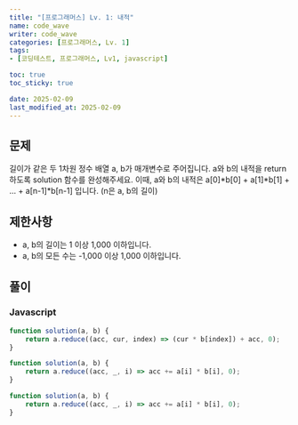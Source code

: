 ```yaml
---
title: "[프로그래머스] Lv. 1: 내적"
name: code_wave
writer: code_wave
categories: [프로그래머스, Lv. 1]
tags:
- [코딩테스트, 프로그래머스, Lv1, javascript]

toc: true
toc_sticky: true

date: 2025-02-09
last_modified_at: 2025-02-09
---
```


## 문제
길이가 같은 두 1차원 정수 배열 a, b가 매개변수로 주어집니다. a와 b의 내적을 return 하도록 solution 함수를 완성해주세요.
이때, a와 b의 내적은 a[0]*b[0] + a[1]*b[1] + ... + a[n-1]*b[n-1] 입니다. (n은 a, b의 길이)

## 제한사항
- a, b의 길이는 1 이상 1,000 이하입니다.
- a, b의 모든 수는 -1,000 이상 1,000 이하입니다.

## 풀이
### Javascript
```js
function solution(a, b) {
    return a.reduce((acc, cur, index) => (cur * b[index]) + acc, 0);
}
```

```js
function solution(a, b) {
    return a.reduce((acc, _, i) => acc += a[i] * b[i], 0);
}
```

```js
function solution(a, b) {
    return a.reduce((acc, _, i) => acc += a[i] * b[i], 0);
}
```
